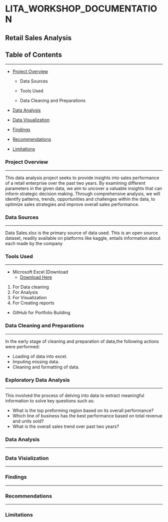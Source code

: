 # LITA_WORKSHOP_DOCUMENTATION

## Retail Sales Analysis 

## Table of Contents
---
- [Project Overview](#project-overview)

  - Data Sources

  - Tools Used

  - Data Cleaning and Preparations

 - [Data Analysis](#data-analysis)

 - [Data Visualization](#data-visialization)

 - [Findings](#findings)

 - [Recommendations](#recommendations)

 - [Limitations](#limitations)

 
 
### Project Overview
---

This data analysis project seeks to provide insights into sales performance of a retail enterprise over the past two years. By examining different parameters in the given data, we aim to uncover a valuable insights that can inform strategic decision making. Through comprehensive analysis, we will identify patterns, trends, opportunities and challenges within the data, to optimize sales strategies and improve overall sales performance.

### Data Sources
---

Data Sales.xlsx is the primary source of data used. This is an open source dataset, readily available on platforms like kaggle, entails information about each made by the company

### Tools Used
---

- Microsoft Excel  [Download
   - [Download Here](https://Microsoft.com)
1. For Data cleaning
2. For Analysis
3. For Visualization
4. For Creating reports
- GitHub for Portfolio Building

### Data Cleaning and Preparations
---

In the early stage of cleaning and preparation of data,the following actions were performed:

- Loading of data into excel.
- Imputing missing data.
- Cleaning and formatting of data.

### Exploratory Data Analysis
 ---

 This involved the process of delving into data to extract meaningful information to solve key questions such as:
 
- What is the top preforming region based on its overall performance?
- Which line of business has the best performance based on total revenue and units sold?
- What is the overall sales trend over past two years?

### Data Analysis 
---
### Data Visialization
---
### Findings
---
### Recommendations 
---
### Limitations 


